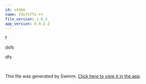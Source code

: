 ```yaml
---
id: v416m
name: fdsfsffs-++
file_version: 1.0.2
app_version: 0.9.2-2
---
```





f

dsfs

dfs

<br/>

This file was generated by Swimm. [Click here to view it in the app](http://localhost:5002/repos/Z2l0aHViJTNBJTNBdGVzdHMlM0ElM0FtYW96U3dpbW0=/docs/v416m).